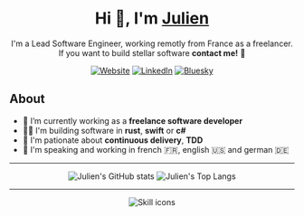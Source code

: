 <div align="center">

# Hi 👋, I'm [Julien][website-url]

I'm a Lead Software Engineer, working remotly from France as a freelancer. If you want to build stellar software **contact me!** 🚀

[![Website](https://img.shields.io/badge/website-000000?style=for-the-badge)][website-url]
[![LinkedIn](https://img.shields.io/badge/linkedin-0077B5?style=for-the-badge)][linkedin-url]
[![Bluesky](https://img.shields.io/badge/bluesky-1185FE?style=for-the-badge)][bluesky-url]



</div>

## About

- 💼 I’m currently working as a **freelance software developer**
- 👨‍💻 I'm building software in **rust**, **swift** or **c#**
- 🚚 I'm pationate about **continuous delivery**, **TDD**
- 💬 I'm speaking and working in french 🇫🇷, english 🇺🇸 and german 🇩🇪

---

<div align="center">

![Julien's GitHub stats](https://github-readme-stats.vercel.app/api?username=julienmontagut&show_icons=true&line_height=20&theme=swift&custom_title=GitHub%20Stats)
![Julien's Top Langs](https://github-readme-stats.vercel.app/api/top-langs/?username=julienmontagut&layout=compact&theme=swift)

---

![Skill icons](https://skillicons.dev/icons?i=rust,swift,nix,neovim,github,sentry,postgres,redis,kafka,kubernetes)
    
</div>

[linkedin-url]: <https://www.linkedin.com/in/julienmontagut>
[bluesky-url]: <https://bsky.app/profile/julienmontagut.bsky.social>
[website-url]: <https://julienmontagut.com>
